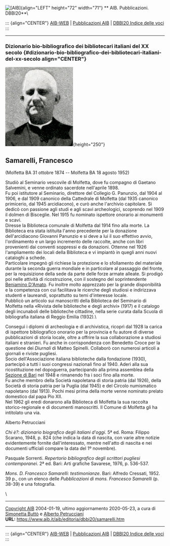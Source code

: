 ![\[AIB\]](/aib/wi/aibv72.gif){align="LEFT" height="72" width="71"}
** AIB. Pubblicazioni. DBBI20**\

::: {align="CENTER"}
[AIB-WEB](/) \| [Pubblicazioni AIB](/pubblicazioni/) \| [DBBI20 Indice
delle voci](dbbi20.htm)
:::

------------------------------------------------------------------------

### Dizionario bio-bibliografico dei bibliotecari italiani del XX secolo {#dizionario-bio-bibliografico-dei-bibliotecari-italiani-del-xx-secolo align="CENTER"}

![\[Ritratto\]](samarelli.jpg){height="250"}

## Samarelli, Francesco

(Molfetta BA 31 ottobre 1874 -- Molfetta BA 18 agosto 1952)

Studiò al Seminario vescovile di Molfetta, dove fu compagno di Gaetano
Salvemini, e venne ordinato sacerdote nell\'aprile 1898.\
Fu poi istitutore al Seminario, direttore del Collegio G. Panunzio, dal
1904 al 1906, e dal 1909 canonico della Cattedrale di Molfetta (dal 1935
canonico primicerio, dal 1945 arcidiacono), e curò anche l\'archivio
capitolare. Si dedicò con passione agli studi e agli scavi archeologici,
scoprendo nel 1909 il dolmen di Bisceglie. Nel 1915 fu nominato
ispettore onorario ai monumenti e scavi.\
Diresse la Biblioteca comunale di Molfetta dal 1914 fino alla morte. La
Biblioteca era stata istituita l\'anno precedente per la donazione
dell\'arcidiacono Giovanni Panunzio e si deve a lui il suo effettivo
avvio, l\'ordinamento e un largo incremento delle raccolte, anche con
libri provenienti dai conventi soppressi e da donazioni. Ottenne nel
1926 l\'ampliamento dei locali della Biblioteca e vi impiantò in quegli
anni nuovi cataloghi a schede.\
Particolare impegnò gli richiese la protezione e lo sfollamento del
materiale durante la seconda guerra mondiale e in particolare al
passaggio del fronte, per la requisizione della sede da parte delle
forze armate alleate. Si prodigò poi nelle attività di ricostruzione,
con il sostegno del soprintendente [Beniamino D\'Amato](damato.htm). Fu
inoltre molto apprezzato per la grande disponibilità e la competenza con
cui facilitava le ricerche degli studiosi e indirizzava studenti e
laureandi, soprattutto su temi d\'interesse locale.\
Pubblicò un articolo sui manoscritti della Biblioteca del Seminario di
Molfetta nella «Rivista delle biblioteche e degli archivi» (1917) e il
catalogo degli incunaboli delle biblioteche cittadine, nella serie
curata dalla Scuola di bibliografia italiana di Reggio Emilia (1932).\

Conseguì i diplomi di archeologia e di archivistica, ricoprì dal 1928 la
carica di ispettore bibliografico onorario per la provincia e fu autore
di diverse pubblicazioni di storia locale, oltre a offrire la sua
collaborazione a studiosi italiani e stranieri. Fu anche in
corrispondenza con Benedetto Croce per la questione dei *Diurnali* di
Matteo Spinelli. Collaborò con numerosi articoli a giornali e riviste
pugliesi.\
Socio dell\'Associazione italiana biblioteche dalla fondazione (1930),
partecipò a tutti i suoi congressi nazionali fino al 1940. Aderì alla
sua ricostituzione nel dopoguerra, partecipando alla prima assemblea
della [Sezione di Bari](/aib/stor/sezioni/pug.htm) nel 1948 e rimanendo
fra i soci fino alla morte.\
Fu anche membro della Società napoletana di storia patria (dal 1926),
della Società di storia patria per la Puglia (dal 1945) e del Circolo
numismatico napoletano (dal 1913). Pochi mesi prima della morte venne
nominato prelato domestico dal papa Pio XII.\
Nel 1962 gli eredi donarono alla Biblioteca di Molfetta la sua raccolta
storico-regionale e di documenti manoscritti. Il Comune di Molfetta gli
ha intitolato una via.

Alberto Petrucciani

*Chi è?: dizionario biografico degli italiani d\'oggi*. 5ª ed. Roma:
Filippo Scarano, 1948, p. 824 (che indica la data di nascita, con varie
altre notizie evidentemente fornite dall\'interessato, mentre nell\'atto
di nascita e nei documenti ufficiali compare la data del 1º novembre).

Pasquale Sorrenti. *Repertorio bibliografico degli scrittori pugliesi
contemporanei*. 2ª ed. Bari: Arti grafiche Savarese, 1976, p. 536-537.

*Mons. D. Francesco Samarelli: testimonianze*. Bari: Alfredo Cressati,
1952. 39 p., con un elenco delle *Pubblicazioni di mons. Francesco
Samarelli* (p. 38-39) e una fotografia.

\

------------------------------------------------------------------------

[Copyright AIB](/su-questo-sito/dichiarazione-di-copyright-aib-web/)
2004-01-19, ultimo aggiornamento 2020-05-23, a cura di [Simonetta
Buttò](/aib/redazione3.htm) e [Alberto
Petrucciani](/su-questo-sito/redazione-aib-web/)\
**URL:** https://www.aib.it/aib/editoria/dbbi20/samarelli.htm

------------------------------------------------------------------------

::: {align="CENTER"}
[AIB-WEB](/) \| [Pubblicazioni AIB](/pubblicazioni/) \| [DBBI20 Indice
delle voci](dbbi20.htm)
:::
